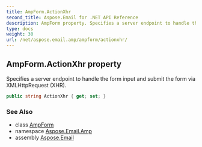```yaml
---
title: AmpForm.ActionXhr
second_title: Aspose.Email for .NET API Reference
description: AmpForm property. Specifies a server endpoint to handle the form input and submit the form via XMLHttpRequest XHR
type: docs
weight: 30
url: /net/aspose.email.amp/ampform/actionxhr/
---
```

## AmpForm.ActionXhr property

Specifies a server endpoint to handle the form input and submit the form via XMLHttpRequest (XHR).

```csharp
public string ActionXhr { get; set; }
```

### See Also

* class [AmpForm](../)
* namespace [Aspose.Email.Amp](../../ampform/)
* assembly [Aspose.Email](../../../)


